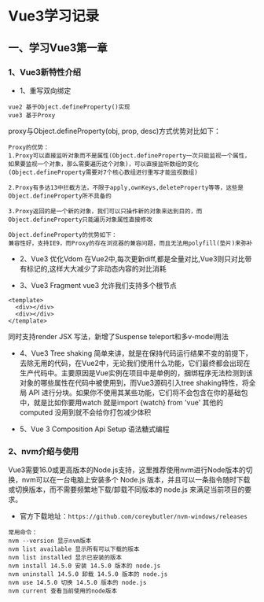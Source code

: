 # Vue3学习记录

## 一、学习Vue3第一章

### 1、Vue3新特性介绍
+ 1、重写双向绑定
```
vue2 基于Object.defineProperty()实现
vue3 基于Proxy
```
proxy与Object.defineProperty(obj, prop, desc)方式优势对比如下：
```
Proxy的优势：
1.Proxy可以直接监听对象而不是属性(Object.defineProperty一次只能监视一个属性，如果要监视一个对象，那么需要遍历这个对象)，可以直接监听数组的变化(Object.defineProperty需要对7个核心数组进行重写才能监视数组)

2.Proxy有多达13中拦截方法，不限于apply,ownKeys,deleteProperty等等，这些是Object.defineProperty所不具备的

3.Proxy返回的是一个新的对象，我们可以只操作新的对象来达到目的，而Object.defineProperty只能遍历对象属性直接修改
```
```
Object.defineProperty的优势如下：
兼容性好，支持IE9，而Proxy的存在浏览器的兼容问题，而且无法用polyfill(垫片)来弥补
```
+ 2、Vue3 优化Vdom
在Vue2中,每次更新diff,都是全量对比,Vue3则只对比带有标记的,这样大大减少了非动态内容的对比消耗

+ 3、Vue3 Fragment
vue3 允许我们支持多个根节点
```
<template>
  <div></div>
  <div></div>
</template>
```
同时支持render JSX 写法，新增了Suspense teleport和多v-model用法

+ 4、Vue3 Tree shaking
简单来讲，就是在保持代码运行结果不变的前提下，去除无用的代码，在Vue2中，无论我们使用什么功能，它们最终都会出现在生产代码中。主要原因是Vue实例在项目中是单例的，捆绑程序无法检测到该对象的哪些属性在代码中被使用到，而Vue3源码引入tree shaking特性，将全局 API 进行分块。如果你不使用其某些功能，它们将不会包含在你的基础包中，就是比如你要用watch 就是import {watch} from 'vue' 其他的computed 没用到就不会给你打包减少体积

+ 5、Vue 3 Composition Api
Setup 语法糖式编程 

### 2、nvm介绍与使用
Vue3需要16.0或更高版本的Node.js支持，这里推荐使用nvm进行Node版本的切换，nvm可以在一台电脑上安装多个 Node.js 版本，并且可以一条指令随时下载或切换版本，而不需要频繁地下载/卸载不同版本的 node.js 来满足当前项目的要求。
+ 官方下载地址：`https://github.com/coreybutler/nvm-windows/releases`
```
常用命令：
nvm --version 显示nvm版本
nvm list available 显示所有可以下载的版本
nvm list installed 显示已安装的版本
nvm install 14.5.0 安装 14.5.0 版本的 node.js
nvm uninstall 14.5.0 卸载 14.5.0 版本的 node.js
nvm use 14.5.0 切换 14.5.0 版本的 node.js
nvm current 查看当前使用的node版本
```

